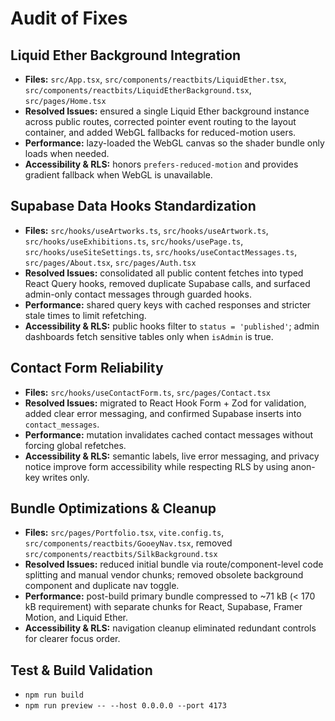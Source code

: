 # Audit of Fixes

## Liquid Ether Background Integration
- **Files:** `src/App.tsx`, `src/components/reactbits/LiquidEther.tsx`, `src/components/reactbits/LiquidEtherBackground.tsx`, `src/pages/Home.tsx`
- **Resolved Issues:** ensured a single Liquid Ether background instance across public routes, corrected pointer event routing to the layout container, and added WebGL fallbacks for reduced-motion users.
- **Performance:** lazy-loaded the WebGL canvas so the shader bundle only loads when needed.
- **Accessibility & RLS:** honors `prefers-reduced-motion` and provides gradient fallback when WebGL is unavailable.

## Supabase Data Hooks Standardization
- **Files:** `src/hooks/useArtworks.ts`, `src/hooks/useArtwork.ts`, `src/hooks/useExhibitions.ts`, `src/hooks/usePage.ts`, `src/hooks/useSiteSettings.ts`, `src/hooks/useContactMessages.ts`, `src/pages/About.tsx`, `src/pages/Auth.tsx`
- **Resolved Issues:** consolidated all public content fetches into typed React Query hooks, removed duplicate Supabase calls, and surfaced admin-only contact messages through guarded hooks.
- **Performance:** shared query keys with cached responses and stricter stale times to limit refetching.
- **Accessibility & RLS:** public hooks filter to `status = 'published'`; admin dashboards fetch sensitive tables only when `isAdmin` is true.

## Contact Form Reliability
- **Files:** `src/hooks/useContactForm.ts`, `src/pages/Contact.tsx`
- **Resolved Issues:** migrated to React Hook Form + Zod for validation, added clear error messaging, and confirmed Supabase inserts into `contact_messages`.
- **Performance:** mutation invalidates cached contact messages without forcing global refetches.
- **Accessibility & RLS:** semantic labels, live error messaging, and privacy notice improve form accessibility while respecting RLS by using anon-key writes only.

## Bundle Optimizations & Cleanup
- **Files:** `src/pages/Portfolio.tsx`, `vite.config.ts`, `src/components/reactbits/GooeyNav.tsx`, removed `src/components/reactbits/SilkBackground.tsx`
- **Resolved Issues:** reduced initial bundle via route/component-level code splitting and manual vendor chunks; removed obsolete background component and duplicate nav toggle.
- **Performance:** post-build primary bundle compressed to ~71 kB (< 170 kB requirement) with separate chunks for React, Supabase, Framer Motion, and Liquid Ether.
- **Accessibility & RLS:** navigation cleanup eliminated redundant controls for clearer focus order.

## Test & Build Validation
- `npm run build`
- `npm run preview -- --host 0.0.0.0 --port 4173`
